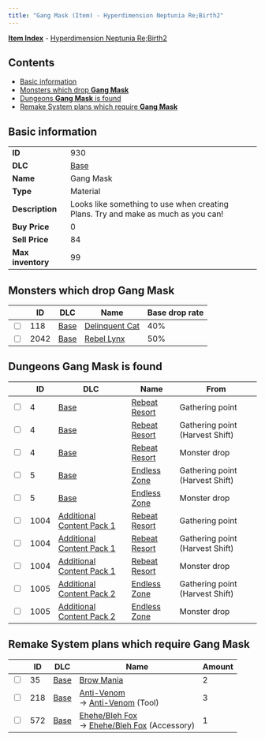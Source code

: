 ```yaml
---
title: "Gang Mask (Item) - Hyperdimension Neptunia Re;Birth2"
---
```


[**Item Index**](/neptunia/rb2/item/index.html) - [Hyperdimension Neptunia Re;Birth2](/neptunia/rb2)

## Contents

- [Basic information](#basic-information)
- [Monsters which drop **Gang Mask**](#monsters-which-drop-gang-mask)
- [Dungeons **Gang Mask** is found](#dungeons-gang-mask-is-found)
- [Remake System plans which require **Gang Mask**](#remake-system-plans-which-require-gang-mask)

## Basic information

|   |   |
| -- | -- |
| **ID** | 930 |
| **DLC** | [Base](/neptunia/rb2/dlc/0-base.html) |
| **Name** | Gang Mask |
| **Type** | Material |
| **Description** | Looks like something to use when creating Plans. Try and make as much as you can! |
| **Buy Price** | 0 |
| **Sell Price** | 84 |
| **Max inventory** | 99 |

## Monsters which drop **Gang Mask**

|    | ID | DLC | Name | Base drop rate |
| -- | -- | --- | ---- | -------------- |
| <input type="checkbox" id="rb2-monster-0-118" class="trackbox" /> | 118 | [Base](/neptunia/rb2/dlc/0-base.html) | [Delinquent Cat](/neptunia/rb2/monster/0-118-delinquent-cat.html) | 40% |
| <input type="checkbox" id="rb2-monster-0-2042" class="trackbox" /> | 2042 | [Base](/neptunia/rb2/dlc/0-base.html) | [Rebel Lynx](/neptunia/rb2/monster/0-2042-rebel-lynx.html) | 50% |

## Dungeons **Gang Mask** is found

|    | ID | DLC | Name | From |
| -- | -- | --- | ---- | ---- |
| <input type="checkbox" id="rb2-dungeon-0-4" class="trackbox" /> | 4 | [Base](/neptunia/rb2/dlc/0-base.html) | [Rebeat Resort](/neptunia/rb2/dungeon/0-4-rebeat-resort.html) | Gathering point |
| <input type="checkbox" id="rb2-dungeon-0-4" class="trackbox" /> | 4 | [Base](/neptunia/rb2/dlc/0-base.html) | [Rebeat Resort](/neptunia/rb2/dungeon/0-4-rebeat-resort.html) | Gathering point (Harvest Shift) |
| <input type="checkbox" id="rb2-dungeon-0-4" class="trackbox" /> | 4 | [Base](/neptunia/rb2/dlc/0-base.html) | [Rebeat Resort](/neptunia/rb2/dungeon/0-4-rebeat-resort.html) | Monster drop |
| <input type="checkbox" id="rb2-dungeon-0-5" class="trackbox" /> | 5 | [Base](/neptunia/rb2/dlc/0-base.html) | [Endless Zone](/neptunia/rb2/dungeon/0-5-endless-zone.html) | Gathering point (Harvest Shift) |
| <input type="checkbox" id="rb2-dungeon-0-5" class="trackbox" /> | 5 | [Base](/neptunia/rb2/dlc/0-base.html) | [Endless Zone](/neptunia/rb2/dungeon/0-5-endless-zone.html) | Monster drop |
| <input type="checkbox" id="rb2-dungeon-3-1004" class="trackbox" /> | 1004 | [Additional Content Pack 1](/neptunia/rb2/dlc/3-pack1.html) | [Rebeat Resort](/neptunia/rb2/dungeon/3-1004-rebeat-resort.html) | Gathering point |
| <input type="checkbox" id="rb2-dungeon-3-1004" class="trackbox" /> | 1004 | [Additional Content Pack 1](/neptunia/rb2/dlc/3-pack1.html) | [Rebeat Resort](/neptunia/rb2/dungeon/3-1004-rebeat-resort.html) | Gathering point (Harvest Shift) |
| <input type="checkbox" id="rb2-dungeon-3-1004" class="trackbox" /> | 1004 | [Additional Content Pack 1](/neptunia/rb2/dlc/3-pack1.html) | [Rebeat Resort](/neptunia/rb2/dungeon/3-1004-rebeat-resort.html) | Monster drop |
| <input type="checkbox" id="rb2-dungeon-4-1005" class="trackbox" /> | 1005 | [Additional Content Pack 2](/neptunia/rb2/dlc/4-pack2.html) | [Endless Zone](/neptunia/rb2/dungeon/4-1005-endless-zone.html) | Gathering point (Harvest Shift) |
| <input type="checkbox" id="rb2-dungeon-4-1005" class="trackbox" /> | 1005 | [Additional Content Pack 2](/neptunia/rb2/dlc/4-pack2.html) | [Endless Zone](/neptunia/rb2/dungeon/4-1005-endless-zone.html) | Monster drop |

## Remake System plans which require **Gang Mask**

|    | ID | DLC | Name | Amount |
| -- | -- | --- | ---- | ------ |
| <input type="checkbox" id="rb2-remake-0-35" class="trackbox" /> | 35 | [Base](/neptunia/rb2/dlc/0-base.html) | [Brow Mania](/neptunia/rb2/remake/0-35-brow-mania.html) | 2 |
| <input type="checkbox" id="rb2-remake-0-218" class="trackbox" /> | 218 | [Base](/neptunia/rb2/dlc/0-base.html) | [Anti-Venom](/neptunia/rb2/remake/0-218-anti-venom.html)<br />→ [Anti-Venom](/neptunia/rb2/item/0-23-anti-venom.html) (Tool) | 3 |
| <input type="checkbox" id="rb2-remake-0-572" class="trackbox" /> | 572 | [Base](/neptunia/rb2/dlc/0-base.html) | [Ehehe/Bleh Fox](/neptunia/rb2/remake/0-572-ehehe-bleh-fox.html)<br />→ [Ehehe/Bleh Fox](/neptunia/rb2/item/0-2539-ehehe-bleh-fox.html) (Accessory) | 1 |